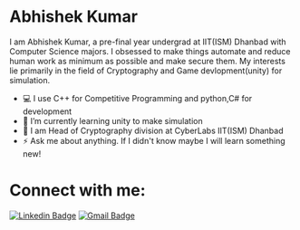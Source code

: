 # Abhishek Kumar

I am Abhishek Kumar, a pre-final year undergrad at IIT(ISM) Dhanbad with Computer Science majors. I obsessed to make things automate and reduce human work as minimum as possible and make secure them. My interests lie primarily in the field of Cryptography and Game devlopment(unity) for simulation.

- 💻 I use C++ for Competitive Programming and python,C# for development
- 🌱 I’m currently learning unity to make simulation
- 🏅 I am Head of Cryptography division at CyberLabs IIT(ISM) Dhanbad
- ⚡ Ask me about anything. If I didn't know maybe I will learn something new!

# Connect with me:

[![Linkedin Badge](https://img.shields.io/badge/-LinkedIn-blue?style=flat-square&logo=Linkedin&logoColor=white&link=https://www.linkedin.com/in/abhishek-kumar-5ba135179/)](https://www.linkedin.com/in/abhishek-kumar-5ba135179/) 
[![Gmail Badge](https://img.shields.io/badge/-Gmail-c14438?style=flat-square&logo=Gmail&logoColor=white&link=mailto:abhiashu1928@gmail.com)](mailto:abhiashu1928@gmail.com)

